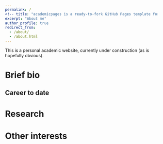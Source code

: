 ```yaml
---
permalink: /
<!-- title: "academicpages is a ready-to-fork GitHub Pages template for academic personal websites" -->
excerpt: "About me"
author_profile: true
redirect_from: 
  - /about/
  - /about.html
---
```


This is a personal academic website, currently under construction (as is hopefully obvious).

Brief bio
======

Career to date
---

Research
======

Other interests
======

